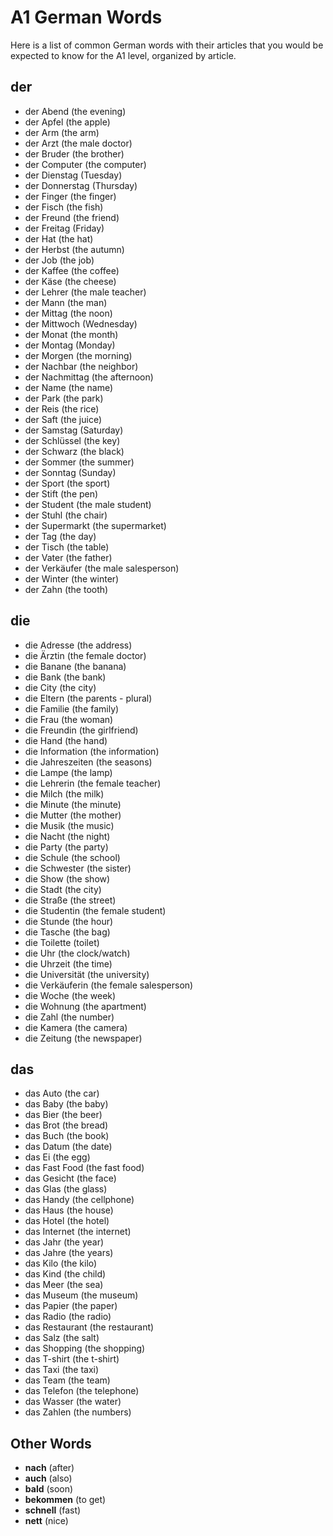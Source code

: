 # A1 German Words

Here is a list of common German words with their articles that you would be expected to know for the A1 level,
organized by article.

## der

* der Abend (the evening)
* der Apfel (the apple)
* der Arm (the arm)
* der Arzt (the male doctor)
* der Bruder (the brother)
* der Computer (the computer)
* der Dienstag (Tuesday)
* der Donnerstag (Thursday)
* der Finger (the finger)
* der Fisch (the fish)
* der Freund (the friend)
* der Freitag (Friday)
* der Hat (the hat)
* der Herbst (the autumn)
* der Job (the job)
* der Kaffee (the coffee)
* der Käse (the cheese)
* der Lehrer (the male teacher)
* der Mann (the man)
* der Mittag (the noon)
* der Mittwoch (Wednesday)
* der Monat (the month)
* der Montag (Monday)
* der Morgen (the morning)
* der Nachbar (the neighbor)
* der Nachmittag (the afternoon)
* der Name (the name)
* der Park (the park)
* der Reis (the rice)
* der Saft (the juice)
* der Samstag (Saturday)
* der Schlüssel (the key)
* der Schwarz (the black)
* der Sommer (the summer)
* der Sonntag (Sunday)
* der Sport (the sport)
* der Stift (the pen)
* der Student (the male student)
* der Stuhl (the chair)
* der Supermarkt (the supermarket)
* der Tag (the day)
* der Tisch (the table)
* der Vater (the father)
* der Verkäufer (the male salesperson)
* der Winter (the winter)
* der Zahn (the tooth)

## die

* die Adresse (the address)
* die Ärztin (the female doctor)
* die Banane (the banana)
* die Bank (the bank)
* die City (the city)
* die Eltern (the parents - plural)
* die Familie (the family)
* die Frau (the woman)
* die Freundin (the girlfriend)
* die Hand (the hand)
* die Information (the information)
* die Jahreszeiten (the seasons)
* die Lampe (the lamp)
* die Lehrerin (the female teacher)
* die Milch (the milk)
* die Minute (the minute)
* die Mutter (the mother)
* die Musik (the music)
* die Nacht (the night)
* die Party (the party)
* die Schule (the school)
* die Schwester (the sister)
* die Show (the show)
* die Stadt (the city)
* die Straße (the street)
* die Studentin (the female student)
* die Stunde (the hour)
* die Tasche (the bag)
* die Toilette (toilet)
* die Uhr (the clock/watch)
* die Uhrzeit (the time)
* die Universität (the university)
* die Verkäuferin (the female salesperson)
* die Woche (the week)
* die Wohnung (the apartment)
* die Zahl (the number)
* die Kamera (the camera)
* die Zeitung (the newspaper)

## das

* das Auto (the car)
* das Baby (the baby)
* das Bier (the beer)
* das Brot (the bread)
* das Buch (the book)
* das Datum (the date)
* das Ei (the egg)
* das Fast Food (the fast food)
* das Gesicht (the face)
* das Glas (the glass)
* das Handy (the cellphone)
* das Haus (the house)
* das Hotel (the hotel)
* das Internet (the internet)
* das Jahr (the year)
* das Jahre (the years)
* das Kilo (the kilo)
* das Kind (the child)
* das Meer (the sea)
* das Museum (the museum)
* das Papier (the paper)
* das Radio (the radio)
* das Restaurant (the restaurant)
* das Salz (the salt)
* das Shopping (the shopping)
* das T-shirt (the t-shirt)
* das Taxi (the taxi)
* das Team (the team)
* das Telefon (the telephone)
* das Wasser (the water)
* das Zahlen (the numbers)

## Other Words

* **nach** (after)
* **auch** (also)
* **bald** (soon)
* **bekommen** (to get)
* **schnell** (fast)
* **nett** (nice)
